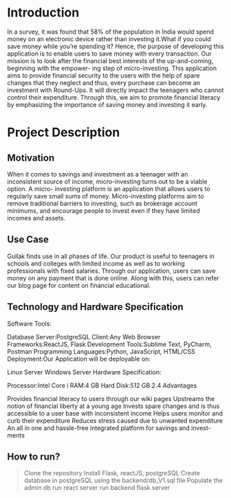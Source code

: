 # Introduction
In a survey, it was found that 58% of the population in India would spend money
on an electronic device rather than investing it.What if you could save money
while you’re spending it? Hence, the purpose of developing this application is to
enable users to save money with every transaction. Our mission is to look after
the financial best interests of the up-and-coming, beginning with the empower-
ing step of micro-investing. This application aims to provide financial security
to the users with the help of spare changes that they neglect and thus, every
purchase can become an investment with Round-Ups. It will directly impact
the teenagers who cannot control their expenditure. Through this, we aim to
promote financial literacy by emphasizing the importance of saving money and
investing it early.

# Project Description
## Motivation
When it comes to savings and investment as a teenager with an inconsistent
source of income, micro-investing turns out to be a viable option. A micro-
investing platform is an application that allows users to regularly save small
sums of money. Micro-investing platforms aim to remove traditional barriers to
investing, such as brokerage account minimums, and encourage people to invest
even if they have limited incomes and assets.

## Use Case

Gullak finds use in all phases of life. Our product is useful to teenagers in schools
and colleges with limited income as well as to working professionals with fixed
salaries. Through our application, users can save money on any payment that
is done online. Along with this, users can refer our blog page for content on
financial educational.

## Technology and Hardware Specification

Software Tools:

Database Server:PostgreSQL
Client:Any Web Browser
Frameworks:ReactJS, Flask
Development Tools:Sublime Text, PyCharm, Postman
Programming Languages:Python, JavaScript, HTML/CSS
Deployment:Our Application will be deployable on:

Linux Server
Windows Server
Hardware Specification:

Processor:Intel Core i
RAM:4 GB
Hard Disk:512 GB
2.4 Advantages

Provides financial literacy to users through our wiki pages
Upstreams the notion of financial liberty at a young age
Invests spare changes and is thus accessible to a user base with inconsistent
income
Helps users monitor and curb their expenditure
Reduces stress caused due to unwanted expenditure
An all in one and hassle-free integrated platform for savings and invest-
ments

## How to run?
> Clone the repository
> Install Flask, reactJS, postgreSQL
> Create database in postgreSQL using the backend/db_V1.sql file
> Populate the admin db
> run react server
> run backend flask server
